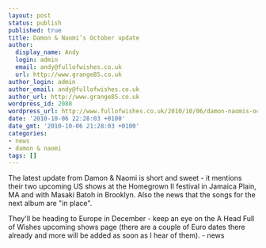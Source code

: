 ```yaml
---
layout: post
status: publish
published: true
title: Damon & Naomi’s October update
author:
  display_name: Andy
  login: admin
  email: andy@fullofwishes.co.uk
  url: http://www.grange85.co.uk
author_login: admin
author_email: andy@fullofwishes.co.uk
author_url: http://www.grange85.co.uk
wordpress_id: 2088
wordpress_url: http://www.fullofwishes.co.uk/2010/10/06/damon-naomis-october-update/
date: '2010-10-06 22:28:03 +0100'
date_gmt: '2010-10-06 21:28:03 +0100'
categories:
- news
- damon & naomi
tags: []
---
```

<div>The latest update from Damon &amp; Naomi is short and sweet - it mentions their two upcoming US shows at the <span class="removed_link" title="http://db.fullofwishes.co.uk/wiki/Shows/Damon_%26_Naomi/2010-10-15">Homegrown II festival in Jamaica Plain, MA</span> and with <span class="removed_link" title="http://db.fullofwishes.co.uk/wiki/Shows/Damon_%26_Naomi/2010-10-29">Masaki Batoh in Brooklyn</span>. Also the news that the songs for the next album are &quot;in place&quot;.
<p /> They&#39;ll be heading to Europe in December - keep an eye on the <span class="removed_link" title="http://db.fullofwishes.co.uk/wiki/Shows#Damon_.26_Naomi">A Head Full of Wishes upcoming shows page</span> (there are a couple of Euro dates there already and more will be added as soon as I hear of them).
- news
</p></div>
